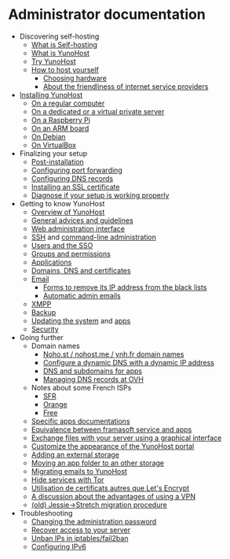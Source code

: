 # Administrator documentation

* Discovering self-hosting
    * [What is Self-hosting](/selfhosting)
    * [What is YunoHost](/whatsyunohost)
    * [Try YunoHost](/try)
    * [How to host yourself](howtohostyourself)
        * [Choosing hardware](/hardware)
        * [About the friendliness of internet service providers](/isp)
* [Installing YunoHost](/install)
    * [On a regular computer](/install_iso)
    * [On a dedicated or a virtual private server](/install_on_vps)
    * [On a Raspberry Pi](/install_on_raspberry)
    * [On an ARM board](/install_on_arm_board)
    * [On Debian](/install_on_debian)
    * [On VirtualBox](/install_on_virtualbox)
* Finalizing your setup
    * [Post-installation](/postinstall)
    * [Configuring port forwarding](/isp_box_config)
    * [Configuring DNS records](/dns_config)
    * [Installing an SSL certificate](/certificate)
    * [Diagnose if your setup is working properly](/diagnostic)
* Getting to know YunoHost
    * [Overview of YunoHost](/overview)
    * [General advices and guidelines](/guidelines)
    * [Web administration interface](/admin)
    * [SSH](/ssh) and [command-line administration](/commandline)
    * [Users and the SSO](/users)
    * [Groups and permissions](/groups_and_permissions)
    * [Applications](/apps_overview)
    * [Domains, DNS and certificates](/domains)
    * [Email](/email)
       * [Forms to remove its IP address from the black lists](/blacklist_forms)
       * [Automatic admin emails](/auto_email_admin)
    * [XMPP](/XMPP)
    * [Backup](/backup)
    * [Updating the system](/update) and [apps](/app_update)
    * [Security](/security)
* Going further
    * Domain names
        * [Noho.st / nohost.me / ynh.fr domain names](/dns_nohost_me)
        * [Configure a dynamic DNS with a dynamic IP address](/dns_dynamicip)
        * [DNS and subdomains for apps](/dns_subdomains)
        * [Managing DNS records at OVH](/OVH)
    * Notes about some French ISPs
        * [SFR](/isp_sfr)
        * [Orange](/isp_orange)
        * [Free](/isp_free) 
    * [Specific apps documentations](/appsdoc)
    * [Equivalence between framasoft service and apps](/apps_framasoft)
    * [Exchange files with your server using a graphical interface](/filezilla)
    * [Customize the appearance of the YunoHost portal](/theming)
    * [Adding an external storage](/external_storage)
    * [Moving an app folder to an other storage](/moving_app_folder)
    * [Migrating emails to YunoHost](/email_migration)
    * [Hide services with Tor](/torhiddenservice)
    * [Utilisation de certificats autres que Let's Encrypt](/certificate_custom)
    * [A discussion about the advantages of using a VPN](/vpn_advantage)
    * [(old) Jessie->Stretch migration procedure](jessie_stretch_migration)
* Troubleshooting
    * [Changing the administration password](/change_admin_password)
    * [Recover access to your server](/noaccess)
    * [Unban IPs in iptables/fail2ban](/fail2ban)
    * [Configuring IPv6](/ipv6)
